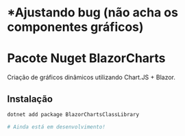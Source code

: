 # *Ajustando bug (não acha os componentes gráficos)

# Pacote Nuget BlazorCharts
Criação de gráficos dinâmicos utilizando Chart.JS + Blazor.

## Instalação
```sh
dotnet add package BlazorChartsClassLibrary

# Ainda está em desenvolvimento!

